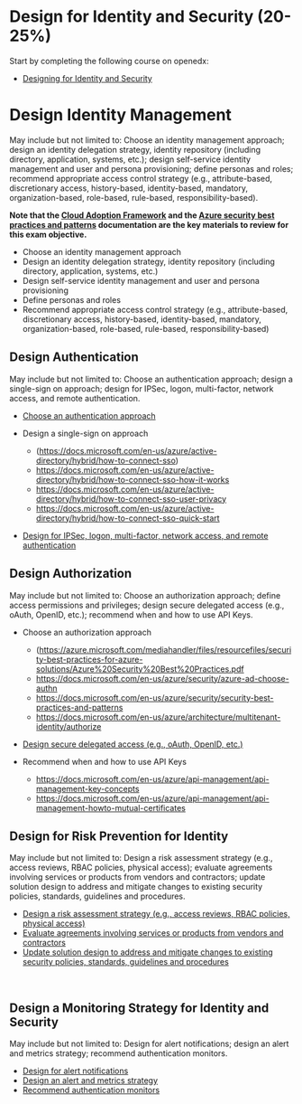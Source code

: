 # Design for Identity and Security (20-25%)

Start by completing the following course on openedx:
* [Designing for Identity and Security](https://aka.ms/openedx-AZ-301.1-about)

# Design Identity Management
May include but not limited to: Choose an identity management approach; design an identity delegation strategy, identity repository (including directory, application, systems, etc.); design self-service identity management and user and persona provisioning; define personas and roles; recommend appropriate access control strategy (e.g., attribute-based, discretionary access, history-based, identity-based, mandatory, organization-based, role-based, rule-based, responsibility-based).

**Note that the [Cloud Adoption Framework](https://docs.microsoft.com/en-us/azure/architecture/cloud-adoption/overview) and the [Azure security best practices and patterns](https://docs.microsoft.com/en-us/azure/security/security-best-practices-and-patterns) documentation are the key materials to review for this exam objective.**

* Choose an identity management approach
* Design an identity delegation strategy, identity repository (including directory, application, systems, etc.)
* Design self-service identity management and user and persona provisioning
* Define personas and roles
* Recommend appropriate access control strategy (e.g., attribute-based, discretionary access, history-based, identity-based, mandatory, organization-based, role-based, rule-based, responsibility-based)

	
## Design Authentication
May include but not limited to: Choose an authentication approach; design a single-sign on approach; design for IPSec, logon, multi-factor, network access, and remote authentication.
* [Choose an authentication approach](https://docs.microsoft.com/en-us/azure/architecture/multitenant-identity/authenticate)
* Design a single-sign on approach
    * (https://docs.microsoft.com/en-us/azure/active-directory/hybrid/how-to-connect-sso) 
    * https://docs.microsoft.com/en-us/azure/active-directory/hybrid/how-to-connect-sso-how-it-works 
    * https://docs.microsoft.com/en-us/azure/active-directory/hybrid/how-to-connect-sso-user-privacy 
    * https://docs.microsoft.com/en-us/azure/active-directory/hybrid/how-to-connect-sso-quick-start 

* [Design for IPSec, logon, multi-factor, network access, and remote authentication]()

## Design Authorization
May include but not limited to: Choose an authorization approach; define access permissions and privileges; design secure delegated access (e.g., oAuth, OpenID, etc.); recommend when and how to use API Keys.

* Choose an authorization approach
    * (https://azure.microsoft.com/mediahandler/files/resourcefiles/security-best-practices-for-azure-solutions/Azure%20Security%20Best%20Practices.pdf
    * https://docs.microsoft.com/en-us/azure/security/azure-ad-choose-authn 
    * https://docs.microsoft.com/en-us/azure/security/security-best-practices-and-patterns 
    * https://docs.microsoft.com/en-us/azure/architecture/multitenant-identity/authorize 

* [Design secure delegated access (e.g., oAuth, OpenID, etc.)](https://docs.microsoft.com/en-us/azure/security/azure-security-threat-modeling-tool-authorization#principle-least-privilege)
* Recommend when and how to use API Keys
    * https://docs.microsoft.com/en-us/azure/api-management/api-management-key-concepts 
    * https://docs.microsoft.com/en-us/azure/api-management/api-management-howto-mutual-certificates 

## Design for Risk Prevention for Identity
May include but not limited to: Design a risk assessment strategy (e.g., access reviews, RBAC policies, physical access); evaluate agreements involving services or products from vendors and contractors; update solution design to address and mitigate changes to existing security policies, standards, guidelines and procedures.
* [Design a risk assessment strategy (e.g., access reviews, RBAC policies, physical access)](https://docs.microsoft.com/en-us/azure/architecture/reference-architectures/identity/)
* [Evaluate agreements involving services or products from vendors and contractors]()
* [Update solution design to address and mitigate changes to existing security policies, standards, guidelines and procedures]()

 
## Design a Monitoring Strategy for Identity and Security
May include but not limited to: Design for alert notifications; design an alert and metrics strategy; recommend authentication monitors.
 
* [Design for alert notifications]()
* [Design an alert and metrics strategy]()
* [Recommend authentication monitors]()
